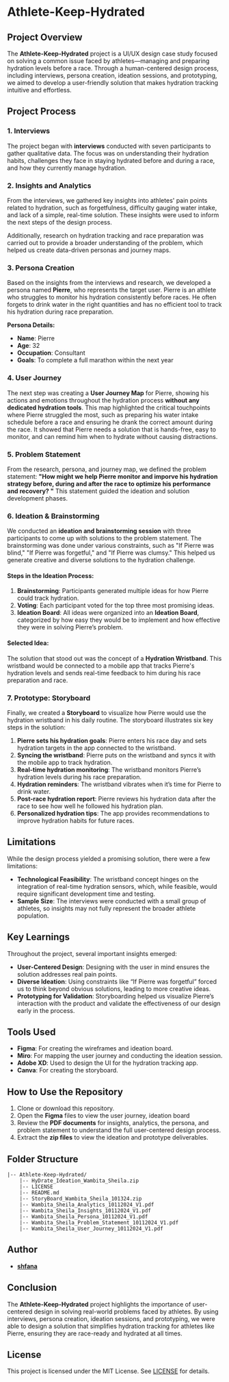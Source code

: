 # Athlete-Keep-Hydrated

## Project Overview
The **Athlete-Keep-Hydrated** project is a UI/UX design case study focused on solving a common issue faced by athletes—managing and preparing hydration levels before a race. Through a human-centered design process, including interviews, persona creation, ideation sessions, and prototyping, we aimed to develop a user-friendly solution that makes hydration tracking intuitive and effortless.

## Project Process

### 1. **Interviews**
The project began with **interviews** conducted with seven participants to gather qualitative data. The focus was on understanding their hydration habits, challenges they face in staying hydrated before and during a race, and how they currently manage hydration.

### 2. **Insights and Analytics**
From the interviews, we gathered key insights into athletes' pain points related to hydration, such as forgetfulness, difficulty gauging water intake, and lack of a simple, real-time solution. These insights were used to inform the next steps of the design process. 

Additionally, research on hydration tracking and race preparation was carried out to provide a broader understanding of the problem, which helped us create data-driven personas and journey maps.

### 3. **Persona Creation**
Based on the insights from the interviews and research, we developed a persona named **Pierre**, who represents the target user. Pierre is an athlete who struggles to monitor his hydration consistently before races. He often forgets to drink water in the right quantities and has no efficient tool to track his hydration during race preparation.

**Persona Details:**
- **Name**: Pierre
- **Age**: 32
- **Occupation**: Consultant
- **Goals**: To complete a full marathon within  the next year


### 4. **User Journey**
The next step was creating a **User Journey Map** for Pierre, showing his actions and emotions throughout the hydration process **without any dedicated hydration tools**. This map highlighted the critical touchpoints where Pierre struggled the most, such as preparing his water intake schedule before a race and ensuring he drank the correct amount during the race. It showed that Pierre needs a solution that is hands-free, easy to monitor, and can remind him when to hydrate without causing distractions.

### 5. **Problem Statement**
From the research, persona, and journey map, we defined the problem statement:
**"How might we help Pierre monitor and imporve his hydration strategy before, during and after the race to optimize his performance and recovery? "**
This statement guided the ideation and solution development phases.

### 6. **Ideation & Brainstorming**
We conducted an **ideation and brainstorming session** with three participants to come up with solutions to the problem statement. The brainstorming was done under various constraints, such as "If Pierre was blind," "If Pierre was forgetful," and "If Pierre was clumsy." This helped us generate creative and diverse solutions to the hydration challenge.

#### Steps in the Ideation Process:
1. **Brainstorming**: Participants generated multiple ideas for how Pierre could track hydration.
2. **Voting**: Each participant voted for the top three most promising ideas.
3. **Ideation Board**: All ideas were organized into an **Ideation Board**, categorized by how easy they would be to implement and how effective they were in solving Pierre’s problem. 

#### Selected Idea:
The solution that stood out was the concept of a **Hydration Wristband**. This wristband would be connected to a mobile app that tracks Pierre's hydration levels and sends real-time feedback to him during his race preparation and race.

### 7. **Prototype: Storyboard**
Finally, we created a **Storyboard** to visualize how Pierre would use the hydration wristband in his daily routine. The storyboard illustrates six key steps in the solution:

1. **Pierre sets his hydration goals**: Pierre enters his race day and sets hydration targets in the app connected to the wristband.
2. **Syncing the wristband**: Pierre puts on the wristband and syncs it with the mobile app to track hydration.
3. **Real-time hydration monitoring**: The wristband monitors Pierre’s hydration levels during his race preparation.
4. **Hydration reminders**: The wristband vibrates when it’s time for Pierre to drink water.
5. **Post-race hydration report**: Pierre reviews his hydration data after the race to see how well he followed his hydration plan.
6. **Personalized hydration tips**: The app provides recommendations to improve hydration habits for future races.

## Limitations
While the design process yielded a promising solution, there were a few limitations:
- **Technological Feasibility**: The wristband concept hinges on the integration of real-time hydration sensors, which, while feasible, would require significant development time and testing.
- **Sample Size**: The interviews were conducted with a small group of athletes, so insights may not fully represent the broader athlete population.

## Key Learnings
Throughout the project, several important insights emerged:
- **User-Centered Design**: Designing with the user in mind ensures the solution addresses real pain points.
- **Diverse Ideation**: Using constraints like “If Pierre was forgetful” forced us to think beyond obvious solutions, leading to more creative ideas.
- **Prototyping for Validation**: Storyboarding helped us visualize Pierre’s interaction with the product and validate the effectiveness of our design early in the process.

## Tools Used
- **Figma**: For creating the wireframes and ideation board.
- **Miro**: For mapping the user journey and conducting the ideation session.
- **Adobe XD**: Used to design the UI for the hydration tracking app.
- **Canva**: For creating the storyboard.


## How to Use the Repository

1. Clone or download this repository.
2. Open the **Figma** files to view the user journey, ideation board
3. Review the **PDF documents** for insights, analytics, the persona, and problem statement to understand the full user-centered design process.
4. Extract the **zip files** to view the ideation and prototype deliverables.

## Folder Structure

```
|-- Athlete-Keep-Hydrated/
    |-- HyDrate_Ideation_Wambita_Sheila.zip
    |-- LICENSE
    |-- README.md
    |-- StoryBoard_Wambita_Sheila_101324.zip
    |-- Wambita_Sheila_Analytics_10112024_V1.pdf
    |-- Wambita_Sheila_Insights_10112024_V1.pdf
    |-- Wambita_Sheila_Persona_10112024_V1.pdf
    |-- Wambita_Sheila_Problem_Statement_10112024_V1.pdf
    |-- Wambita_Sheila_User_Journey_10112024_V1.pdf
```


## Author
- [**shfana**]("https://learn.zone01kisumu.ke/git/shfana")


## Conclusion
The **Athlete-Keep-Hydrated** project highlights the importance of user-centered design in solving real-world problems faced by athletes. By using interviews, persona creation, ideation sessions, and prototyping, we were able to design a solution that simplifies hydration tracking for athletes like Pierre, ensuring they are race-ready and hydrated at all times.

## License
This project is licensed under the MIT License. See [LICENSE](LICENSE) for details.
